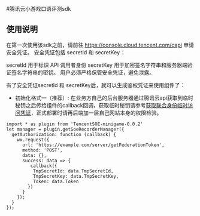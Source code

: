 #腾讯云小游戏口语评测sdk

## 使用说明
在第一次使用该sdk之前，请前往 https://console.cloud.tencent.com/capi 申请安全凭证。 安全凭证包括 secretId 和 secretKey：

secretId 用于标识 API 调用者身份
secretKey 用于加密签名字符串和服务器端验证签名字符串的密钥。
用户必须严格保管安全凭证，避免泄露。

有了安全凭证secretId 和 secretKey后，就可以生成鉴权凭证来使用组件了：
- 初始化格式一（推荐）: 在业务方自己的后台服务器通过腾讯云api获取到临时秘钥之后传给组件的callback回调，获取临时秘钥请参考[获取联合身份临时访问凭证](https://cloud.tencent.com/document/product/598/33416)，正式部署时请再后端加一层自己网站本身的权限检验。
```
import * as plugin from 'TencentSOE-minigame-0.0.2'
let manager = plugin.getSoeRecorderManager({
  getAuthorization: function (callback) {
    wx.request({
      url: 'https://example.com/server/getFederationToken',
      method: 'POST',
      data: {},
      success: data => {
         callback({
          TmpSecretId: data.TmpSecretId,
          TmpSecretKey: data.TmpSecretKey,
          Token: data.Token
        })
      }
    });
  }
});
```